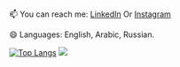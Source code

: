 📫 You can reach me: <a href="https://www.linkedin.com/in/ayoub-el-haddadi-590b99219/">LinkedIn</a> Or <a href="https://www.instagram.com/elh_ayoub_/">Instagram</a>


😄 Languages: English, Arabic, Russian.


[![Top Langs](https://github-readme-stats.vercel.app/api/top-langs/?username=Elh-Ayoub&langs_count=8&layout=compact)](https://github.com/Elh-Ayoub)
<img src="https://github-readme-stats.vercel.app/api?username=Elh-Ayoub&&show_icons=true&title_color=00A4CCFF&icon_color=00A4CCFF&text_color=ADEFD1FF&bg_color=00203FFF">
